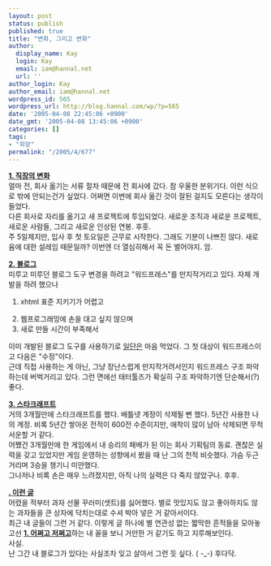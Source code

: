 ```yaml
---
layout: post
status: publish
published: true
title: "변화, 그리고 변화"
author:
  display_name: Kay
  login: Kay
  email: iam@hannal.net
  url: ''
author_login: Kay
author_email: iam@hannal.net
wordpress_id: 565
wordpress_url: http://blog.hannal.com/wp/?p=565
date: '2005-04-08 22:45:06 +0900'
date_gmt: '2005-04-08 13:45:06 +0900'
categories: []
tags:
- "희망"
permalink: "/2005/4/677"
---
```

<p><b><u>1. 직장의 변화</u></b><br />
얼마 전, 회사 옮기는 서류 절차 때문에 전 회사에 갔다. 참 우울한 분위기다. 이런 식으로 밖에 안되는건가 싶었다. 어쩌면 이번에 회사 옮긴 것이 잘된 걸지도 모른다는 생각이 들었다.<br />
다른 회사로 자리를 옮기고 새 프로젝트에 투입되었다. 새로운 조직과 새로운 프로젝트, 새로운 사람들, 그리고 새로운 인상된 연봉. 후훗.<br />
주 5일제지만, 입사 후 첫 토요일은 근무로 시작한다. 그래도 기분이 나쁘진 않다. 새로움에 대한 설레임 때문일까? 이번엔 더 열심히해서 꼭 돈 벌어야지. 암.</p>
<p><b><u>2. 블로그</u></b><br />
미루고 미루던 블로그 도구 변경을 하려고 "워드프레스"를 만지작거리고 있다. 자체 개발을 하려 했으나
<ol>
<li />xhtml 표준 지키기가 어렵고</p>
<li />웹프로그래밍에 손을 대고 싶지 않으며
<li />새로 만들 시간이 부족해서</ol>
<p>이미 개발된 블로그 도구를 사용하기로 <u>일단은</u> 마음 먹었다. 그 첫 대상이 워드프레스이고 다음은 "수정"이다.<br />
근데 직접 사용하는 게 아닌, 그냥 장난스럽게 만지작거려서인지 워드프레스 구조 파악하는데 버벅거리고 있다. 그런 면에선 태터툴즈가 확실히 구조 파악하기엔 단순해서(?) 좋다.</p>
<p><b><u>3. 스타크래프트</u></b><br />
거의 3개월만에 스타크래프트를 했다. 배틀넷 계정이 삭제될 뻔 했다. 5년간 사용한 나의 계정. 비록 5년간 쌓아온 전적이 600전 수준이지만, 애착이 많이 남아 삭제되면 무척 서운할 거 같다.<br />
어쨌건 3개월만에 한 게임에서 내 승리의 패배가 된 이는 회사 기획팀의 동료. 괜찮은 실력을 갖고 있었지만 게임 운영하는 성향에서 봤을 때 난 그의 천적 비슷했다. 가슴 두근거리며 3승을 챙기니 미안했다.<br />
그나저나 비록 손은 매우 느려졌지만, 아직 나의 실력은 다 죽지 않았구나. 후후.</p>
<p><b><u>. 이런 글</u></b><br />
어렸을 적부터 과자 선물 꾸러미(셋트)를 싫어했다. 별로 맛있지도 않고 좋아하지도 않는 과자들을 큰 상자에 닥치는대로 수셔 박아 넣은 거 같아서이다.<br />
최근 내 글들이 그런 거 같다. 이렇게 글 하나에 별 연관성 없는 짧막한 흔적들을 모아놓고선 <b><u>1. 어쩌고 저쩌고</u></b>하는 내 꼴을 보니 거만한 거 같기도 하고 지루해보인다.<br />
사실.<br />
난 그간 내 블로그가 있다는 사실조차 잊고 살아서 그런 듯 싶다. ( -_-) 후다닥.</p>
